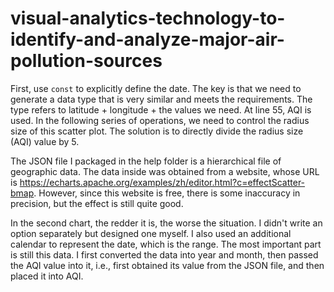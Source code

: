 # visual-analytics-technology-to-identify-and-analyze-major-air-pollution-sources
First, use `const` to explicitly define the date. The key is that we need to generate a data type that is very similar and meets the requirements. The type refers to latitude + longitude + the values we need. At line 55, AQI is used. In the following series of operations, we need to control the radius size of this scatter plot. The solution is to directly divide the radius size (AQI) value by 5.

The JSON file I packaged in the help folder is a hierarchical file of geographic data. The data inside was obtained from a website, whose URL is https://echarts.apache.org/examples/zh/editor.html?c=effectScatter-bmap. However, since this website is free, there is some inaccuracy in precision, but the effect is still quite good.

In the second chart, the redder it is, the worse the situation. I didn't write an option separately but designed one myself. I also used an additional calendar to represent the date, which is the range. The most important part is still this data. I first converted the data into year and month, then passed the AQI value into it, i.e., first obtained its value from the JSON file, and then placed it into AQI.
